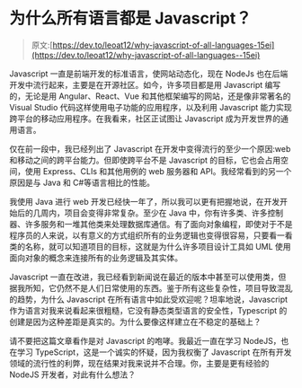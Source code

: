 # 为什么所有语言都是 Javascript？

> 原文:[https://dev.to/leoat12/why-javascript-of-all-languages-15ei](https://dev.to/leoat12/why-javascript-of-all-languages--15ei)

Javascript 一直是前端开发的标准语言，使网站动态化，现在 NodeJs 也在后端开发中流行起来，主要是在开源社区。如今，许多项目都是用 Javascript 编写的，无论是用 Angular、React、Vue 和其他框架编写的网站，还是像非常著名的 Visual Studio 代码这样使用电子功能的应用程序，以及利用 Javascript 能力实现跨平台的移动应用程序。在我看来，社区正试图让 Javascript 成为开发世界的通用语言。

仅在前一段中，我已经列出了 Javascript 在开发中变得流行的至少一个原因:web 和移动之间的跨平台能力。但即使跨平台不是 Javascript 的目标，它也会占用空间，使用 Express、CLIs 和其他用例的 web 服务器和 API。我经常看到的另一个原因是与 Java 和 C#等语言相比的性能。

我使用 Java 进行 web 开发已经快一年了，所以我可以更有把握地说，在开发开始后的几周内，项目会变得非常复杂。至少在 Java 中，你有许多类、许多控制器、许多服务和一堆其他类来处理数据库通信。有了面向对象编程，即使对于不是程序员的人来说，以有意义的方式组织所有的业务逻辑也变得很容易，只要看一看类的名称，就可以知道项目的目标，这就是为什么许多项目设计工具如 UML 使用面向对象的概念来连接所有的业务逻辑及其实体。

Javascript 一直在改进，我已经看到新闻说在最近的版本中甚至可以使用类，但据我所知，它仍然不是人们日常使用的东西。鉴于所有这些复杂性，项目导致混乱的趋势，为什么 Javascript 在所有语言中如此受欢迎呢？坦率地说，Javascript 作为语言对我来说看起来很粗糙，它没有静态类型语言的安全性，Typescript 的创建是因为这种差距是真实的。为什么要像这样建立在不稳定的基础上？

请不要把这篇文章看作是对 Javascript 的咆哮。我最近一直在学习 NodeJS，也在学习 TypeScript，这是一个诚实的怀疑，因为我权衡了 Javascript 在所有开发领域的流行性的利弊，现在结果对我来说并不合理。你，主要是更有经验的 NodeJS 开发者，对此有什么想法？